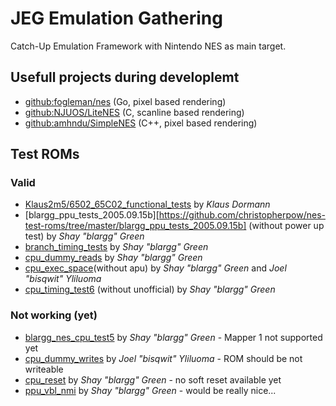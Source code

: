 # JEG Emulation Gathering

Catch-Up Emulation Framework with Nintendo NES as main target.

## Usefull projects during developlemt
* [github:fogleman/nes](https://github.com/fogleman/nes) (Go, pixel based rendering)
* [github:NJUOS/LiteNES](https://github.com/NJUOS/LiteNES) (C, scanline based rendering)
* [github:amhndu/SimpleNES](https://github.com/amhndu/SimpleNES) (C++, pixel based rendering)

## Test ROMs
### Valid
* [Klaus2m5/6502_65C02_functional_tests](https://github.com/Klaus2m5/6502_65C02_functional_tests) by *Klaus Dormann*
* [blargg_ppu_tests_2005.09.15b][https://github.com/christopherpow/nes-test-roms/tree/master/blargg_ppu_tests_2005.09.15b] (without power up test) by *Shay "blargg" Green*
* [branch_timing_tests](https://github.com/christopherpow/nes-test-roms/tree/master/branch_timing_tests) by *Shay "blargg" Green*
* [cpu_dummy_reads](https://github.com/christopherpow/nes-test-roms/tree/master/cpu_dummy_reads) by *Shay "blargg" Green*
* [cpu_exec_space](https://github.com/christopherpow/nes-test-roms/tree/master/cpu_exec_space)(without apu) by *Shay "blargg" Green* and *Joel "bisqwit" Yliluoma*
* [cpu_timing_test6](https://github.com/christopherpow/nes-test-roms/tree/master/cpu_timing_test6) (without unofficial) by *Shay "blargg" Green*


### Not working (yet)
* [blargg_nes_cpu_test5](https://github.com/christopherpow/nes-test-roms/tree/master/blargg_nes_cpu_test5) by *Shay "blargg" Green* - Mapper 1 not supported yet
* [cpu_dummy_writes](http://bisqwit.iki.fi/src/nes_tests/cpu_dummy_writes.zip) by *Joel "bisqwit" Yliluoma* - ROM should be not writeable
* [cpu_reset](https://github.com/christopherpow/nes-test-roms/tree/master/cpu_reset) by *Shay "blargg" Green* - no soft reset available yet
* [ppu_vbl_nmi](https://github.com/christopherpow/nes-test-roms/tree/master/ppu_vbl_nmi) by *Shay "blargg" Green* - would be really nice...

